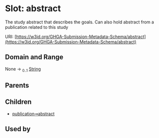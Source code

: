 
# Slot: abstract


The study abstract that describes the goals.  Can also hold abstract from a publication related to this study

URI: [https://w3id.org/GHGA-Submission-Metadata-Schema/abstract](https://w3id.org/GHGA-Submission-Metadata-Schema/abstract)


## Domain and Range

None &#8594;  <sub>0..1</sub> [String](types/String.md)

## Parents


## Children

 *  [publication➞abstract](publication_abstract.md)

## Used by

